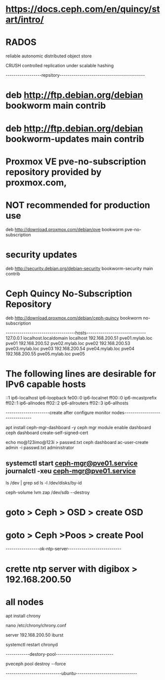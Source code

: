 # https://docs.ceph.com/en/quincy/start/intro/

# RADOS
reliable autonomic distributed object store

CRUSH
controlled replication under scalable hashing




------------------repsitory-------------------------------------------


# deb http://ftp.debian.org/debian bookworm main contrib
# deb http://ftp.debian.org/debian bookworm-updates main contrib

# Proxmox VE pve-no-subscription repository provided by proxmox.com,
# NOT recommended for production use
deb http://download.proxmox.com/debian/pve bookworm pve-no-subscription

# security updates
deb http://security.debian.org/debian-security bookworm-security main contrib

# Ceph Quincy No-Subscription Repository
deb http://download.proxmox.com/debian/ceph-quincy bookworm no-subscription

-----------------------------------hosts------------------------------
127.0.0.1 localhost.localdomain localhost
192.168.200.51 pve01.mylab.loc pve01
192.168.200.52 pve02.mylab.loc pve02
192.168.200.53 pve03.mylab.loc pve03
192.168.200.54 pve04.mylab.loc pve04
192.168.200.55 pve05.mylab.loc pve05

# The following lines are desirable for IPv6 capable hosts

::1     ip6-localhost ip6-loopback
fe00::0 ip6-localnet
ff00::0 ip6-mcastprefix
ff02::1 ip6-allnodes
ff02::2 ip6-allrouters
ff02::3 ip6-allhosts

----------------------create <ceph-mgr-dashboard> after configure monitor nodes-------------------------------


apt install ceph-mgr-dashboard -y
ceph mgr module enable dashboard
ceph dashboard create-self-signed-cert

echo mo@123imo@123i > passwd.txt
ceph dashboard ac-user-create admin -i passwd.txt administrator





systemctl start ceph-mgr@pve01.service
journalctl -xeu ceph-mgr@pve01.service
--------------------------------------


ls /dev | grep sd
ls -l /dev/disks/by-id


ceph-volume lvm zap /dev/sdb --destroy


# goto > Ceph > OSD > create OSD

# goto > Ceph >Poos > create <ceph-replica> Pool 





-----------------ok-ntp-server---------------------------
# crette ntp server with digibox >  192.168.200.50

# all nodes


apt install chrony

nano /etc/chrony/chrony.conf

server 192.168.200.50 iburst

systemctl restart chronyd





------------destory-pool-----------------------------

pveceph pool destroy <pool> --force










----------------------------ubuntu-------------------------------
























